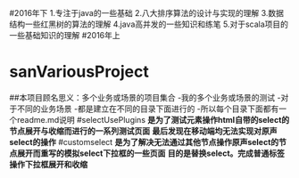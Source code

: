 #2016年下
1.专注于java的一些基础
2.八大排序算法的设计与实现的理解
3.数据结构一些红黑树的算法的理解
4.java高并发的一些知识和练笔
5.对于scala项目的一些基础知识的理解
#2016年上
# sanVariousProject
##本项目顾名思义：多个业务或场景的项目集合
-我的多个业务或场景的测试
-对于不同的业务场景
-都是建立在不同的目录下面进行的
-所以每个目录下面都有一个readme.md说明
#selectUsePlugins
**是为了测试元素操作html自带的select的节点展开与收缩而进行的一系列测试页面**
**最后发现在移动端均无法实现对原声select的操作**
#customselect
**是为了解决无法通过其他节点操作原声select的节点展开而重写的模拟select下拉框的一些页面**
**目的是替换select。完成普通标签操作下拉框展开和收缩**
